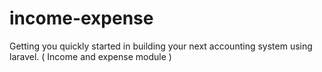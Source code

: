 # income-expense
Getting you quickly started in building your next accounting system using laravel. ( Income and expense module )
